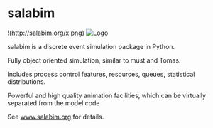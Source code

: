 # salabim
!(http://salabim.org/x.png)
![Logo](http://images.boomsbeat.com/data/images/full/3006/baby-panda_4-jpg.jpg)


salabim is a discrete event simulation package in Python.

Fully object oriented simulation, similar to must and Tomas.

Includes process control features, resources, queues, statistical distributions.

Powerful and high quality animation facilities, which can be virtually separated from the model code

See www.salabim.org for details. 
